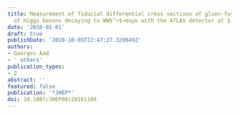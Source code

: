 ```yaml
---
title: Measurement of fiducial differential cross sections of gluon-fusion production
  of Higgs bosons decaying to WW$^∗$→eνμν with the ATLAS detector at $ sqrts=8 $ TeV
date: '2016-01-01'
draft: true
publishDate: '2020-10-05T22:47:27.329649Z'
authors:
- Georges Aad
- ' others'
publication_types:
- 2
abstract: ''
featured: false
publication: '*JHEP*'
doi: 10.1007/JHEP08(2016)104
---
```


